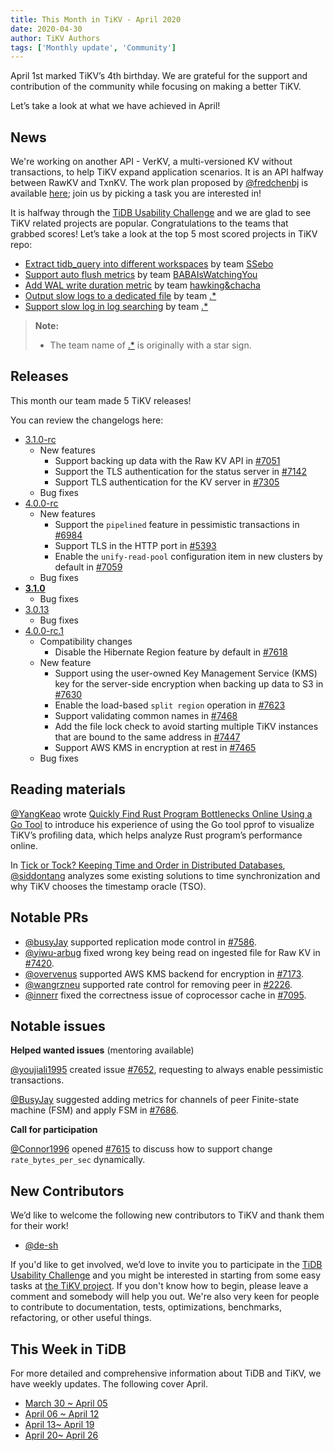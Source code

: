 ```yaml
---
title: This Month in TiKV - April 2020
date: 2020-04-30
author: TiKV Authors
tags: ['Monthly update', 'Community']
---
```


April 1st marked TiKV’s 4th birthday. We are grateful for the support and contribution of the community while focusing on making a better TiKV.

Let’s take a look at what we have achieved in April!

## News

We're working on another API - VerKV, a multi-versioned KV without transactions, to help TiKV expand application scenarios. It is an API halfway between RawKV and TxnKV. The work plan proposed by [@fredchenbj](https://github.com/fredchenbj) is available [here](https://github.com/tikv/tikv/issues/7295); join us by picking a task you are interested in!

It is halfway through the [TiDB Usability Challenge](https://pingcap.com/blog/tidb-usability-challenge-dare-to-dream-bigger/) and we are glad to see TiKV related projects are popular. Congratulations to the teams that grabbed scores! Let’s take a look at the top 5 most scored projects in TiKV repo:

*   [Extract tidb_query into different workspaces](https://github.com/tikv/tikv/issues/5706) by team [SSebo](https://github.com/tidb-challenge-program/register/issues/72)
*   [Support auto flush metrics](https://github.com/tikv/tikv/issues/7062) by team [BABAIsWatchingYou](https://github.com/tidb-challenge-program/register/issues/15)
*   [Add WAL write duration metric](https://github.com/tikv/tikv/issues/6541) by team [hawking&chacha](https://github.com/tidb-challenge-program/register/issues/31)
*   [Output slow logs to a dedicated file](https://github.com/tikv/tikv/issues/6735) by team [.*](https://github.com/tidb-challenge-program/register/issues/7) 
*   [Support slow log in log searching](https://github.com/tikv/tikv/issues/7069) by team [.*](https://github.com/tidb-challenge-program/register/issues/7) 

>**Note:**
>
>* The team name of [.*](https://github.com/tidb-challenge-program/register/issues/7) is originally with a star sign.

## Releases

This month our team made 5 TiKV releases!

You can review the changelogs here:

*   [3.1.0-rc](https://github.com/tikv/tikv/releases/tag/v3.1.0-rc)
    *   New features
        *   Support backing up data with the Raw KV API in [#7051](https://github.com/tikv/tikv/pull/7051)
        *   Support the TLS authentication for the status server in [#7142](https://github.com/tikv/tikv/pull/7142)
        *   Support TLS authentication for the KV server in [#7305](https://github.com/tikv/tikv/pull/7305)
    *   Bug fixes
*   [4.0.0-rc](https://github.com/tikv/tikv/releases/tag/v4.0.0-rc)
    *   New features
        *   Support the `pipelined` feature in pessimistic transactions in [#6984](https://github.com/tikv/tikv/pull/6984)
        *   Support TLS in the HTTP port in [#5393](https://github.com/tikv/tikv/pull/5393)
        *   Enable the `unify-read-pool` configuration item in new clusters by default in [#7059](https://github.com/tikv/tikv/pull/7059)
    *   Bug fixes
*   **[3.1.0](https://github.com/tikv/tikv/releases/tag/v3.1.0)**
    *   Bug fixes
*   [3.0.13](https://github.com/tikv/tikv/releases/tag/v3.0.13)
    *   Bug fixes
*   [4.0.0-rc.1](https://github.com/tikv/tikv/releases/tag/v4.0.0-rc.1)
    *   Compatibility changes
        *   Disable the Hibernate Region feature by default in [#7618](https://github.com/tikv/tikv/pull/7618)
    *   New feature
        *   Support using the user-owned Key Management Service (KMS) key for the server-side encryption when backing up data to S3 in [#7630](https://github.com/tikv/tikv/pull/7630)
        *   Enable the load-based `split region` operation in [#7623](https://github.com/tikv/tikv/pull/7623)
        *   Support validating common names in [#7468](https://github.com/tikv/tikv/pull/7468)
        *   Add the file lock check to avoid starting multiple TiKV instances that are bound to the same address in [#7447](https://github.com/tikv/tikv/pull/7447)
        *   Support AWS KMS in encryption at rest in [#7465](https://github.com/tikv/tikv/pull/7465)
    *   Bug fixes

## Reading materials

[@YangKeao](https://github.com/YangKeao) wrote [Quickly Find Rust Program Bottlenecks Online Using a Go Tool](https://tikv.org/blog/quickly-find-rust-program-bottlenecks-online-using-a-go-tool/) to introduce his experience of using the Go tool pprof to visualize TiKV’s profiling data, which helps analyze Rust program’s performance online.

In [Tick or Tock? Keeping Time and Order in Distributed Databases](https://tikv.org/blog/time-in-distributed-systems/), [@siddontang](https://github.com/siddontang) analyzes some existing solutions to time synchronization and why TiKV chooses the timestamp oracle (TSO).

## Notable PRs

*   [@busyJay](https://github.com/BusyJay) supported replication mode control in [#7586](https://github.com/tikv/tikv/pull/7586).
*   [@yiwu-arbug](https://github.com/yiwu-arbug) fixed wrong key being read on ingested file for Raw KV in [#7420](https://github.com/tikv/tikv/pull/7420).
*   [@overvenus](https://github.com/overvenus) supported AWS KMS backend for encryption in [#7173](https://github.com/tikv/tikv/pull/7173).
*   [@wangrzneu](https://github.com/wangrzneu) supported rate control for removing peer in [#2226](https://github.com/pingcap/pd/pull/2226). 
*   [@innerr](https://github.com/innerr) fixed the correctness issue of coprocessor cache in [#7095](https://github.com/tikv/tikv/pull/7095). 

## Notable issues

**Helped wanted issues** (mentoring available)

[@youjiali1995](https://github.com/youjiali1995) created issue [#7652](https://github.com/tikv/tikv/issues/7652), requesting to always enable pessimistic transactions.

[@BusyJay](https://github.com/BusyJay) suggested adding metrics for channels of peer Finite-state machine (FSM) and apply FSM in [#7686](https://github.com/tikv/tikv/issues/7686).

**Call for participation**

[@Connor1996](https://github.com/Connor1996) opened [#7615](https://github.com/tikv/tikv/issues/7615) to discuss how to support change `rate_bytes_per_sec` dynamically. 

## New Contributors

We’d like to welcome the following new contributors to TiKV and thank them for their work!

*   [@de-sh](https://github.com/de-sh)

If you'd like to get involved, we’d love to invite you to participate in the [TiDB Usability Challenge](https://pingcap.com/blog/tidb-usability-challenge-dare-to-dream-bigger/) and you might be interested in starting from some easy tasks at [the TiKV project](https://github.com/tikv/tikv/projects/20). If you don't know how to begin, please leave a comment and somebody will help you out. We're also very keen for people to contribute to documentation, tests, optimizations, benchmarks, refactoring, or other useful things.

## This Week in TiDB

For more detailed and comprehensive information about TiDB and TiKV, we have weekly updates. The following cover April.

*   [March 30 ~ April 05](https://pingcap.com/weekly/2020-04-07-tidb-weekly/)
*   [April 06 ~ April 12](https://pingcap.com/weekly/2020-04-13-tidb-weekly/)
*   [April 13~ April 19](https://pingcap.com/weekly/2020-04-20-tidb-weekly/)
*   [April 20~ April 26](https://pingcap.com/weekly/2020-04-27-tidb-weekly/)
